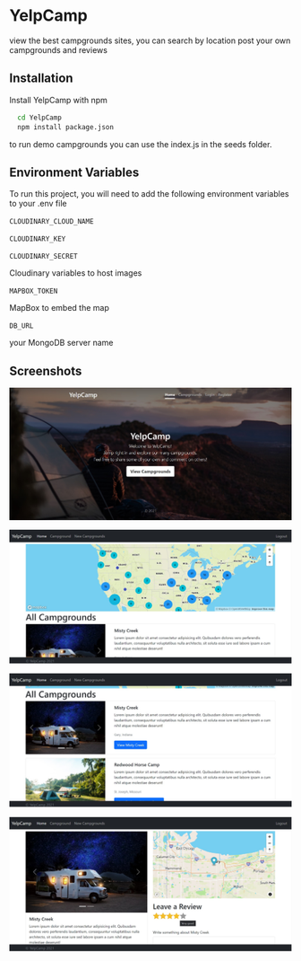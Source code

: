
# YelpCamp

view the best campgrounds sites, you can search by location post your own campgrounds and reviews 

## Installation

Install YelpCamp with npm

```bash
  cd YelpCamp
  npm install package.json
```

to run demo campgrounds you can use the index.js in the seeds folder.
    
## Environment Variables

To run this project, you will need to add the following environment variables to your .env file

`CLOUDINARY_CLOUD_NAME`

`CLOUDINARY_KEY`

`CLOUDINARY_SECRET`

Cloudinary variables to host images

`MAPBOX_TOKEN`

MapBox to embed the map

`DB_URL`

your MongoDB server name


## Screenshots

![App Screenshot](./images/homePage.jpg)

![App Screenshot](./images/campgrounds1.jpg)

![App Screenshot](./images/campgrounds2.jpg)

![App Screenshot](./images/viewCampground.jpg)

